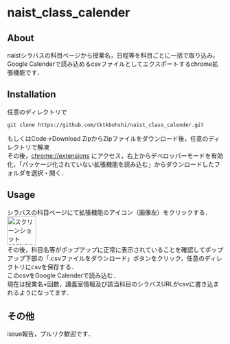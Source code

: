 # naist_class_calender  
## About  
naistシラバスの科目ページから授業名，日程等を科目ごとに一括で取り込み，Google Calenderで読み込めるcsvファイルとしてエクスポートするchrome拡張機能です．

## Installation  
任意のディレクトリで  
```
git clone https://github.com/tktkbohshi/naist_class_calender.git
```
もしくはCode->Download ZipからZipファイルをダウンロード後，任意のディレクトリで解凍  
その後，[chrome://extensions](chrome://extensions) にアクセス，右上からデベロッパーモードを有効化，「パッケージ化されていない拡張機能を読み込む」からダウンロードしたフォルダを選択・開く．
## Usage  
シラバスの科目ページにて拡張機能のアイコン（画像左）をクリックする．  
<img width="67" alt="スクリーンショット 2021-04-28 20 55 44" src="https://user-images.githubusercontent.com/62731095/116399643-1c4df880-a864-11eb-903e-f455e061f2d5.png">  
その後，科目名等がポップアップに正常に表示されていることを確認してポップアップ下部の「.csvファイルをダウンロード」ボタンをクリック，任意のディレクトリにcsvを保存する．  
このcsvをGoogle Calenderで読み込む．  
現在は授業名+回数，講義室情報及び該当科目のシラバスURLがcsvに書き込まれるようになってます．  
## その他  
issue報告，プルリク歓迎です．
